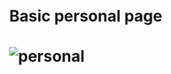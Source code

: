 <h1> Basic personal page <h1>

![personal](https://user-images.githubusercontent.com/96315482/179087752-2c99db46-cc75-47ca-ac77-c83c90d60cf7.gif)
